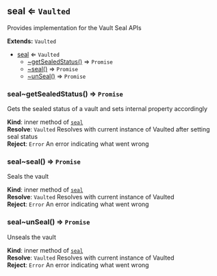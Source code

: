 <a name="module_seal"></a>
## seal ⇐ <code>Vaulted</code>
Provides implementation for the Vault Seal APIs

**Extends:** <code>Vaulted</code>  

* [seal](#module_seal) ⇐ <code>Vaulted</code>
    * [~getSealedStatus()](#module_seal..getSealedStatus) ⇒ <code>Promise</code>
    * [~seal()](#module_seal..seal) ⇒ <code>Promise</code>
    * [~unSeal()](#module_seal..unSeal) ⇒ <code>Promise</code>

<a name="module_seal..getSealedStatus"></a>
### seal~getSealedStatus() ⇒ <code>Promise</code>
Gets the sealed status of a vault and sets internal property accordingly

**Kind**: inner method of <code>[seal](#module_seal)</code>  
**Resolve**: <code>Vaulted</code> Resolves with current instance of Vaulted after setting seal status  
**Reject**: <code>Error</code> An error indicating what went wrong  
<a name="module_seal..seal"></a>
### seal~seal() ⇒ <code>Promise</code>
Seals the vault

**Kind**: inner method of <code>[seal](#module_seal)</code>  
**Resolve**: <code>Vaulted</code> Resolves with current instance of Vaulted  
**Reject**: <code>Error</code> An error indicating what went wrong  
<a name="module_seal..unSeal"></a>
### seal~unSeal() ⇒ <code>Promise</code>
Unseals the vault

**Kind**: inner method of <code>[seal](#module_seal)</code>  
**Resolve**: <code>Vaulted</code> Resolves with current instance of Vaulted  
**Reject**: <code>Error</code> An error indicating what went wrong  
